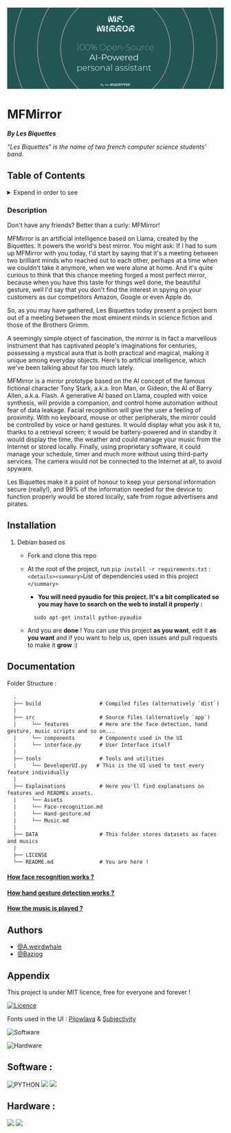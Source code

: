 ![banner](./Explainations/assets/readmebanner.png)

# **MFMirror**

_**By Les Biquettes**_

_"Les Biquettes" is the name of two french computer science students' band._

## Table of Contents

<details>
<summary>Expend in order to see</summary>

* **[Description](#description)**
* **[Installation](#installation)**
* **[Documentation](#docs)**

</details>

### Description

Don't have any friends? Better than a curly: MFMirror!

MFMirror is an artificial intelligence based on Llama, created by the Biquettes. It powers the world's best mirror. You might ask: If I had to sum up MFMirror with you today, I'd start by saying that it's a meeting between two brilliant minds who reached out to each other, perhaps at a time when we couldn't take it anymore, when we were alone at home. And it's quite curious to think that this chance meeting forged a most perfect mirror, because when you have this taste for things well done, the beautiful gesture, well I'd say that you don't find the interest in spying on your customers as our competitors Amazon, Google or even Apple do.

So, as you may have gathered, Les Biquettes today present a project born out of a meeting between the most eminent minds in science fiction and those of the Brothers Grimm.

A seemingly simple object of fascination, the mirror is in fact a marvellous instrument that has captivated people's imaginations for centuries, possessing a mystical aura that is both practical and magical, making it unique among everyday objects. Here's to artificial intelligence, which we've been talking about far too much lately.

MFMirror is a mirror prototype based on the AI concept of the famous fictional character Tony Stark, a.k.a. Iron Man, or Gideon, the AI of Barry Allen, a.k.a. Flash. A generative AI based on Llama, coupled with voice synthesis, will provide a companion, and control home automation without fear of data leakage. Facial recognition will give the user a feeling of proximity. With no keyboard, mouse or other peripherals, the mirror could be controlled by voice or hand gestures. It would display what you ask it to, thanks to a retrieval screen; it would be battery-powered and in standby it would display the time, the weather and could manage your music from the Internet or stored locally. Finally, using proprietary software, it could manage your schedule, timer and much more without using third-party services. The camera would not be connected to the Internet at all, to avoid spyware.

Les Biquettes make it a point of honour to keep your personal information secure (really!), and 99% of the information needed for the device to function properly would be stored locally, safe from rogue advertisers and pirates.

## Installation

1. Debian based os

   - Fork and clone this repo
   - At the root of the project, run `pip install -r requirements.txt` :`<details><summary>`List of dependencies used in this project `</summary>`

     - **You will need pyaudio for this project. It's a bit complicated so you may have to search on the web to install it properly :**

     ```shell
       sudo apt-get install python-pyaudio
     ```

   </details>

   - And you are **done** ! You can use this project **as you want**, edit it **as you want** and if you want to help us, open issues and pull requests to make it **grow** :)

## Documentation

Folder Structure :

```
  .
  ├── build                   # Compiled files (alternatively `dist`)
  |
  ├── src                     # Source files (alternatively `app`)
  |     └── features          # Here are the face detection, hand gesture, music scripts and so on...
  |     └── components        # Components used in the UI
  |     └── interface.py      # User Interface itself
  |
  ├── tools                   # Tools and utilities
  |     └── DeveloperUI.py   # This is the UI used to test every feature individually
  |
  ├── Explainations           # Here you'll find explanations on features and READMEs assets.
  |     └── Assets
  |     └── Face-recognition.md
  |     └── Hand-gesture.md
  |     └── Music.md
  |
  ├── DATA                    # This folder stores datasets as faces and musics
  |
  ├── LICENSE
  └── README.md               # You are here !
```

#### [How face recognition works ?](./Explainations/Face-recognition.md)

#### [How hand gesture detection works ?](./Explainations/Hand-gesture.md)

#### [How the music is played ?](./Explainations/Music.md)

## Authors

- [@A.weirdwhale](https://www.github.com/aweirdwhale)
- [@Baziog](https://www.github.com/Baziog)

## Appendix

This project is under MIT licence, free for everyone and forever !

[![Licence](https://img.shields.io/badge/Licence-MIT-green?labelColor=gray&style=for-the-badge)](https://choosealicense.com/licenses/mit/)

Fonts used in the UI : [Pilowlava](https://www.freefaces.gallery/typefaces/pilowlava) & [Subjectivity](https://www.freefaces.gallery/typefaces/subjectivity)

![Software](https://img.shields.io/badge/Software-WIP-orange?labelColor=gray&style=for-the-badge)

![Hardware](https://img.shields.io/badge/Hardware-TODO-red?labelColor=gray&style=for-the-badge)

## Software :

![PYTHON](https://img.shields.io/badge/Python-FFD43B?style=for-the-badge&logo=python&logoColor=blue)  ![](https://img.shields.io/badge/PyCharm-000000.svg?&style=for-the-badge&logo=PyCharm&logoColor=white)  ![](https://img.shields.io/badge/GitHub-100000?style=for-the-badge&logo=github&logoColor=white)

## Hardware :

![](https://img.shields.io/badge/Linux-FCC624?style=for-the-badge&logo=linux&logoColor=black)  ![](https://img.shields.io/badge/Raspberry%20Pi-A22846?style=for-the-badge&logo=Raspberry%20Pi&logoColor=white)
